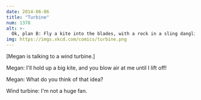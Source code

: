 ```yaml
---
date: 2014-06-06
title: "Turbine"
num: 1378
alt: >-
  Ok, plan B: Fly a kite into the blades, with a rock in a sling dangling below it, and create the world's largest trebuchet.
img: https://imgs.xkcd.com/comics/turbine.png
---
```

[Megan is talking to a wind turbine.]

Megan: I'll hold up a big kite, and you blow air at me until I lift off!

Megan: What do you think of that idea?

Wind turbine: I'm not a huge fan.